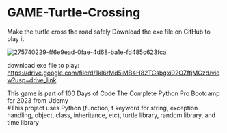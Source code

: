# GAME-Turtle-Crossing
Make the turtle cross the road safely
Download the exe file on GitHub to play it

![275740229-ff6e9ead-0fae-4d68-ba1e-fd485c623fca](https://github.com/ikhsanmasu/100-Days-of-Code-The-Complete-Python-Pro-Bootcamp/assets/76894210/7d64d5ea-d0ee-44c7-a776-87b401dec87a)


download exe file to play: https://drive.google.com/file/d/1kI6rMd5iMB4H82TGsbgxi92OZftjMGzd/view?usp=drive_link <br />

This game is part of 100 Days of Code The Complete Python Pro Bootcamp for 2023 from Udemy <br />
#This project uses Python (function, f keyword for string, exception handling, object, class, inheritance, etc), turtle library, random library, and time library

